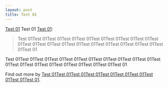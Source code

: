 ```yaml
---
layout: post
title: Test 01
---
```


[Test 01](http://jekyllrb.com) Test 01 [Test 01](https://github.com/mojombo/jekyll/blob/master/README.markdown):

  > Test 01Test 01Test 01Test 01Test 01Test 01Test 01Test 01Test 01Test 01Test 01Test 01Test 01Test 01Test 01Test 01Test 01Test 01Test 01Test 01Test 01

Test 01Test 01Test 01Test 01Test 01Test 01Test 01Test 01Test 01Test 01Test 01Test 01Test 01Test 01Test 01Test 01Test 01Test 01Test 01

Find out more by [Test 01Test 01Test 01Test 01Test 01Test 01Test 01Test 01Test 01Test 01](https://github.com/mojombo/jekyll).
